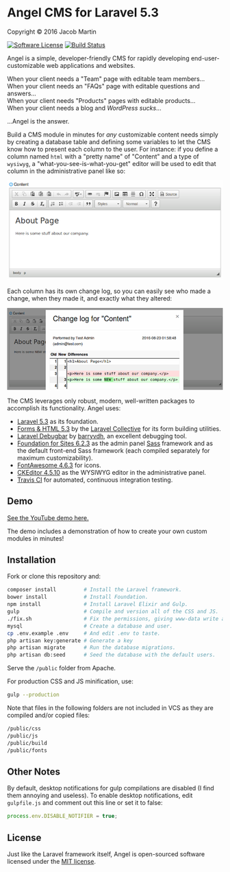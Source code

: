 # Angel CMS for Laravel 5.3
Copyright &copy; 2016 Jacob Martin

[![Software License](https://img.shields.io/badge/license-MIT-brightgreen.svg)](http://opensource.org/licenses/MIT)
[![Build Status](https://travis-ci.org/JVMartin/angel5.svg?branch=master)](https://travis-ci.org/JVMartin/angel5)

Angel is a simple, developer-friendly CMS for rapidly developing end-user-customizable web
applications and websites.

When your client needs a "Team" page with editable team members...<br />
When your client needs an "FAQs" page with editable questions and answers...<br />
When your client needs "Products" pages with editable products...<br />
When your client needs a blog and *WordPress sucks*...

...Angel is the answer.

Build a CMS module in minutes for *any* customizable content needs simply by creating a database
table and defining some variables to let the CMS know how to present each column to the user.  For
instance: if you define a column named `html` with a "pretty name" of "Content" and a type of
`wysiwyg`, a "what-you-see-is-what-you-get" editor will be used to edit that column in the
administrative panel like so:

![wysiwyg screenshot](/public/img/ss-1.png?raw=true)

Each column has its own change log, so you can easily see who made a change, when they made it, and
exactly what they altered:

![Change log screenshot](/public/img/ss-2.png?raw=true)

The CMS leverages only robust, modern, well-written packages to accomplish its functionality.  Angel
uses:
* [Laravel 5.3](https://laravel.com/docs/5.3) as its foundation.
* [Forms & HTML 5.3](https://laravelcollective.com/docs/5.3/html) by the
  [Laravel Collective](https://laravelcollective.com/) for its form building utilities.
* [Laravel Debugbar](https://github.com/barryvdh/laravel-debugbar) by
  [barryvdh](https://github.com/barryvdh), an excellent debugging tool.
* [Foundation for Sites 6.2.3](http://foundation.zurb.com/sites/docs/) as the admin panel
  [Sass](http://sass-lang.com/) framework and as the default front-end Sass framework (each compiled
  separately for maximum customizability).
* [FontAwesome 4.6.3](http://fontawesome.io/icons/) for icons.
* [CKEditor 4.5.10](http://ckeditor.com/) as the WYSIWYG editor in the administrative panel.
* [Travis CI](https://travis-ci.org/) for automated, continuous integration testing.

## Demo
[See the YouTube demo here.](https://www.youtube.com/watch?v=Xkq5gYCLzB0&feature=youtu.be)

The demo includes a demonstration of how to create your own custom modules in minutes!

## Installation
Fork or clone this repository and:
```bash
composer install         # Install the Laravel framework.
bower install            # Install Foundation.
npm install              # Install Laravel Elixir and Gulp.
gulp                     # Compile and version all of the CSS and JS.
./fix.sh                 # Fix the permissions, giving www-data write access to necessary folders.
mysql                    # Create a database and user.
cp .env.example .env     # And edit .env to taste.
php artisan key:generate # Generate a key
php artisan migrate      # Run the database migrations.
php artisan db:seed      # Seed the database with the default users.
```

Serve the `/public` folder from Apache.

For production CSS and JS minification, use:
```bash
gulp --production
```

Note that files in the following folders are not included in VCS as they are compiled and/or copied
files:
```bash
/public/css
/public/js
/public/build
/public/fonts
```

## Other Notes

By default, desktop notifications for gulp compilations are disabled (I find
them annoying and useless).  To enable desktop notifications, edit
`gulpfile.js` and comment out this line or set it to false:
```javascript
process.env.DISABLE_NOTIFIER = true;
```

## License

Just like the Laravel framework itself, Angel is open-sourced software licensed
under the [MIT license](http://opensource.org/licenses/MIT).
